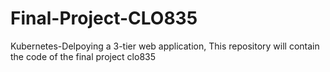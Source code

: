 # Final-Project-CLO835
Kubernetes-Delpoying a 3-tier web application, This repository will contain the code of the final project clo835
